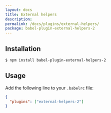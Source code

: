 ```yaml
---
layout: docs
title: External helpers
description:
permalink: /docs/plugins/external-helpers/
package: babel-plugin-external-helpers-2
---
```


## Installation

```sh
$ npm install babel-plugin-external-helpers-2
```

## Usage

Add the following line to your `.babelrc` file:

```json
{
  "plugins": ["external-helpers-2"]
}
```
